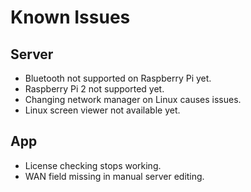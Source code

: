 # Known Issues

## Server

* Bluetooth not supported on Raspberry Pi yet.
* Raspberry Pi 2 not supported yet.
* Changing network manager on Linux causes issues.
* Linux screen viewer not available yet.

## App

* License checking stops working.
* WAN field missing in manual server editing.
